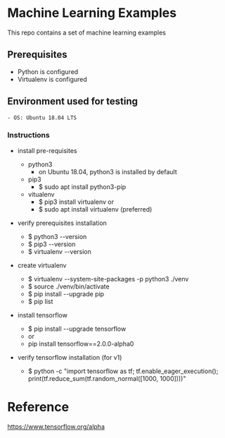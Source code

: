 # Machine Learning Examples
This repo contains a set of machine learning examples

## Prerequisites
- Python is configured
- Virtualenv is configured

## Environment used for testing
    - OS: Ubuntu 18.04 LTS

### Instructions
- install pre-requisites
    - python3
        - on Ubuntu 18.04, python3 is installed by default
    - pip3
        - $ sudo apt install python3-pip
    - vitualenv
        - $ pip3 install virtualenv
        or
        - $ sudo apt install virtualenv (preferred)

- verify prerequisites installation 
    - $ python3 --version
    - $ pip3 --version
    - $ virtualenv --version

- create virtualenv
    - $ virtualenv --system-site-packages -p python3 ./venv
    - $ source ./venv/bin/activate
    - $ pip install --upgrade pip
    - $ pip list

- install tensorflow
    - $ pip install --upgrade tensorflow
    - or 
    - pip install tensorflow==2.0.0-alpha0 
    
- verify tensorflow installation (for v1)
    - $ python -c "import tensorflow as tf; tf.enable_eager_execution(); print(tf.reduce_sum(tf.random_normal([1000, 1000])))"    

# Reference
https://www.tensorflow.org/alpha